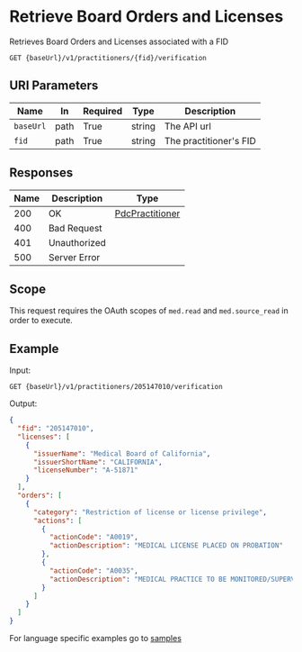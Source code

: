 # Retrieve Board Orders and Licenses

Retrieves Board Orders and Licenses associated with a FID

```HTTP 
GET {baseUrl}/v1/practitioners/{fid}/verification
```

## URI Parameters

| Name | In | Required | Type | Description |
| ---- | -- | -------- | ---- | ----------- |
| `baseUrl` | path | True | string| The API url |
| `fid` | path | True | string | The practitioner's FID |

## Responses

| Name | Description     | Type  |
| ---- | --------------- | ----- |
| 200  | OK              | [PdcPractitioner](../types/pdcPractitioner.md)  |
| 400  | Bad Request     |  |
| 401  | Unauthorized    |  |
| 500  | Server Error    |  |

## Scope

This request requires the OAuth scopes of `med.read` and `med.source_read` in order to execute.

## Example

Input:

```HTTP
GET {baseUrl}/v1/practitioners/205147010/verification
```

Output:
 
```json
{ 
  "fid": "205147010", 
  "licenses": [ 
    { 
      "issuerName": "Medical Board of California", 
      "issuerShortName": "CALIFORNIA", 
      "licenseNumber": "A-51871" 
    } 
  ], 
  "orders": [ 
    { 
      "category": "Restriction of license or license privilege", 
      "actions": [ 
        { 
          "actionCode": "A0019", 
          "actionDescription": "MEDICAL LICENSE PLACED ON PROBATION" 
        }, 
        { 
          "actionCode": "A0035", 
          "actionDescription": "MEDICAL PRACTICE TO BE MONITORED/SUPERVISED" 
        } 
      ] 
    }
  ] 
} 
```

For language specific examples go to [samples](/Samples/)

